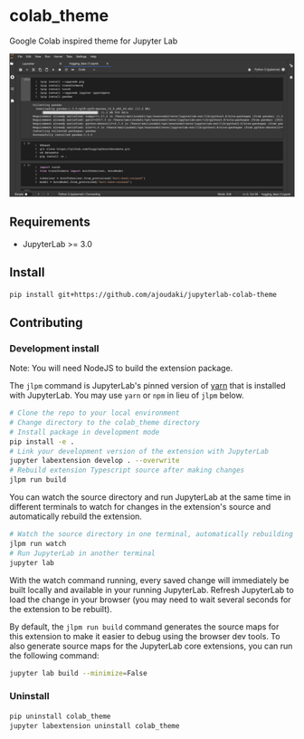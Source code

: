 # colab_theme

Google Colab inspired theme for Jupyter Lab

![image info](https://github.com/ajoudaki/jupyterlab-colab-theme/blob/main/colab_theme.png)



## Requirements

* JupyterLab >= 3.0

## Install

```bash
pip install git+https://github.com/ajoudaki/jupyterlab-colab-theme
```

## Contributing

### Development install

Note: You will need NodeJS to build the extension package.

The `jlpm` command is JupyterLab's pinned version of
[yarn](https://yarnpkg.com/) that is installed with JupyterLab. You may use
`yarn` or `npm` in lieu of `jlpm` below.

```bash
# Clone the repo to your local environment
# Change directory to the colab_theme directory
# Install package in development mode
pip install -e .
# Link your development version of the extension with JupyterLab
jupyter labextension develop . --overwrite
# Rebuild extension Typescript source after making changes
jlpm run build
```

You can watch the source directory and run JupyterLab at the same time in different terminals to watch for changes in the extension's source and automatically rebuild the extension.

```bash
# Watch the source directory in one terminal, automatically rebuilding when needed
jlpm run watch
# Run JupyterLab in another terminal
jupyter lab
```

With the watch command running, every saved change will immediately be built locally and available in your running JupyterLab. Refresh JupyterLab to load the change in your browser (you may need to wait several seconds for the extension to be rebuilt).

By default, the `jlpm run build` command generates the source maps for this extension to make it easier to debug using the browser dev tools. To also generate source maps for the JupyterLab core extensions, you can run the following command:

```bash
jupyter lab build --minimize=False
```

### Uninstall

```bash
pip uninstall colab_theme
jupyter labextension uninstall colab_theme
```

